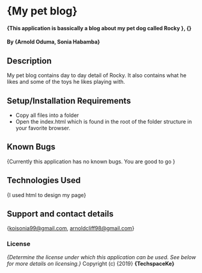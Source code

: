# {My pet blog}
#### {This application is bassically a blog about my pet dog called Rocky }, {}
#### By **{Arnold Oduma, Sonia Habamba}**
## Description
My pet blog contains day to day detail of Rocky. It also contains what he likes and some of the toys he likes playing with. 
## Setup/Installation Requirements
* Copy all files into a folder
* Open the index.html which is found in the root of the         folder structure in your favorite browser.
## Known Bugs
{Currently this application has no known bugs. You are good to go }
## Technologies Used
{I used html to design my page}
## Support and contact details
{koisonia99@gmail.com, arnoldcliff98@gmail.com}
### License
*{Determine the license under which this application can be used.  See below for more details on licensing.}*
Copyright (c) {2019} **{TechspaceKe}**
